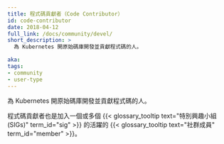 ```yaml
---
title: 程式碼貢獻者（Code Contributor）
id: code-contributor
date: 2018-04-12
full_link: /docs/community/devel/
short_description: >
  為 Kubernetes 開原始碼庫開發並貢獻程式碼的人。

aka: 
tags:
- community
- user-type
---
```


<!--
---
title: Code Contributor
id: code-contributor
date: 2018-04-12
full_link: /docs/community/devel/
short_description: >
  A person who develops and contributes code to the Kubernetes open source codebase.

aka: 
tags:
- community
- user-type
---
-->

<!--
 A person who develops and contributes code to the Kubernetes open source codebase.
-->

 為 Kubernetes 開原始碼庫開發並貢獻程式碼的人。

<!--more--> 

<!--
They are also an active {{< glossary_tooltip text="community member" term_id="member" >}} who participates in one or more {{< glossary_tooltip text="Special Interest Groups (SIGs)" term_id="sig" >}}.
-->

程式碼貢獻者也是加入一個或多個 {{< glossary_tooltip text="特別興趣小組 (SIGs)" term_id="sig" >}} 的活躍的 {{< glossary_tooltip text="社群成員" term_id="member" >}}。
